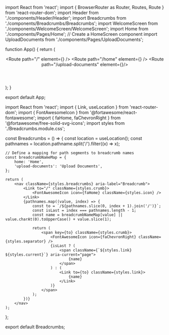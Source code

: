 import React from 'react';
import { BrowserRouter as Router, Routes, Route } from 'react-router-dom';
import Header from './components/Header/Header';
import Breadcrumbs from './components/Breadcrumbs/Breadcrumbs';
import WelcomeScreen from './components/WelcomeScreen/WelcomeScreen';
import Home from './components/Pages/Home'; // Create a HomeScreen component
import UploadDocuments from './components/Pages/UploadDocuments';

function App() {
    return (
        <Router>
            <div className="App">
                <Header />
                <Breadcrumbs />
                <Routes>
                    <Route path="/" element={<WelcomeScreen />} />
                    <Route path="/home" element={<Home />} />
                    <Route path="/upload-documents" element={<UploadDocuments/>}/>
                </Routes>
            </div>
        </Router>
    );
}

export default App;


import React from 'react';
import { Link, useLocation } from 'react-router-dom';
import { FontAwesomeIcon } from '@fortawesome/react-fontawesome';
import { faHome, faChevronRight } from '@fortawesome/free-solid-svg-icons';
import styles from './Breadcrumbs.module.css';

const Breadcrumbs = () => {
    const location = useLocation();
    const pathnames = location.pathname.split('/').filter((x) => x);

    // Define a mapping for path segments to breadcrumb names
    const breadcrumbNameMap = {
        home: 'Home',
        'upload-documents': 'Upload Documents',
    };

    return (
        <nav className={styles.breadcrumbs} aria-label="Breadcrumb">
            <Link to="/" className={styles.crumb}>
                <FontAwesomeIcon icon={faHome} className={styles.icon} />
            </Link>
            {pathnames.map((value, index) => {
                const to = `/${pathnames.slice(0, index + 1).join('/')}`;
                const isLast = index === pathnames.length - 1;
                const name = breadcrumbNameMap[value] || value.charAt(0).toUpperCase() + value.slice(1);

                return (
                    <span key={to} className={styles.crumb}>
                        <FontAwesomeIcon icon={faChevronRight} className={styles.separator} />
                        {isLast ? (
                            <span className={`${styles.link} ${styles.current}`} aria-current="page">
                                {name}
                            </span>
                        ) : (
                            <Link to={to} className={styles.link}>
                                {name}
                            </Link>
                        )}
                    </span>
                );
            })}
        </nav>
    );
};

export default Breadcrumbs;
